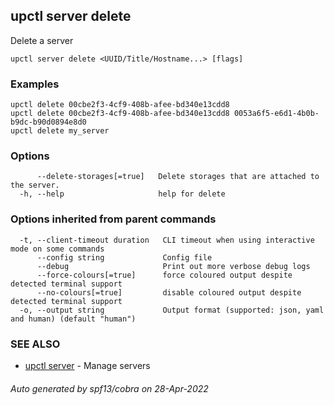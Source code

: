 ## upctl server delete

Delete a server

```
upctl server delete <UUID/Title/Hostname...> [flags]
```

### Examples

```
upctl delete 00cbe2f3-4cf9-408b-afee-bd340e13cdd8
upctl delete 00cbe2f3-4cf9-408b-afee-bd340e13cdd8 0053a6f5-e6d1-4b0b-b9dc-b90d0894e8d0
upctl delete my_server
```

### Options

```
      --delete-storages[=true]   Delete storages that are attached to the server.
  -h, --help                     help for delete
```

### Options inherited from parent commands

```
  -t, --client-timeout duration   CLI timeout when using interactive mode on some commands
      --config string             Config file
      --debug                     Print out more verbose debug logs
      --force-colours[=true]      force coloured output despite detected terminal support
      --no-colours[=true]         disable coloured output despite detected terminal support
  -o, --output string             Output format (supported: json, yaml and human) (default "human")
```

### SEE ALSO

* [upctl server](upctl_server.md)	 - Manage servers

###### Auto generated by spf13/cobra on 28-Apr-2022

